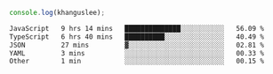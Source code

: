 ```js
console.log(khanguslee);
```

<!--START_SECTION:waka-->

```txt
JavaScript   9 hrs 14 mins   ██████████████░░░░░░░░░░░   56.09 %
TypeScript   6 hrs 40 mins   ██████████░░░░░░░░░░░░░░░   40.49 %
JSON         27 mins         ▓░░░░░░░░░░░░░░░░░░░░░░░░   02.81 %
YAML         3 mins          ░░░░░░░░░░░░░░░░░░░░░░░░░   00.33 %
Other        1 min           ░░░░░░░░░░░░░░░░░░░░░░░░░   00.15 %
```

<!--END_SECTION:waka-->

<!--
**khanguslee/khanguslee** is a ✨ _special_ ✨ repository because its `README.md` (this file) appears on your GitHub profile.

Here are some ideas to get you started:

- 🔭 I’m currently working on ...
- 🌱 I’m currently learning ...
- 👯 I’m looking to collaborate on ...
- 🤔 I’m looking for help with ...
- 💬 Ask me about ...
- 📫 How to reach me: ...
- 😄 Pronouns: ...
- ⚡ Fun fact: ...
-->
